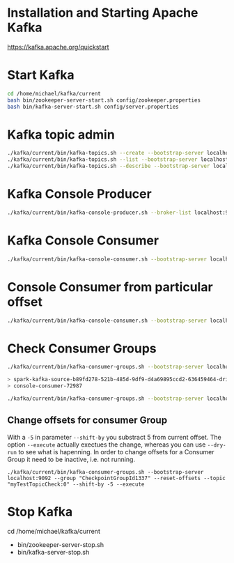 # Installation and Starting Apache Kafka
https://kafka.apache.org/quickstart


# Start Kafka
```bash
cd /home/michael/kafka/current
bash bin/zookeeper-server-start.sh config/zookeeper.properties
bash bin/kafka-server-start.sh config/server.properties
```

# Kafka topic admin
```bash
./kafka/current/bin/kafka-topics.sh --create --bootstrap-server localhost:9092 --replication-factor 1 --partitions 4 --topic myInputTopic
./kafka/current/bin/kafka-topics.sh --list --bootstrap-server localhost:9092
./kafka/current/bin/kafka-topics.sh --describe --bootstrap-server localhost:9092 --topic test
```

# Kafka Console Producer
```bash
./kafka/current/bin/kafka-console-producer.sh --broker-list localhost:9092 --topic myInputTopic --property "parse.key=true" --property "key.separator=:::"
```

# Kafka Console Consumer
```bash
./kafka/current/bin/kafka-console-consumer.sh --bootstrap-server localhost:9092 --topic myOutputTopic --from-beginning --property print.key=true --property print.value=true
```

# Console Consumer from particular offset
```bash
./kafka/current/bin/kafka-console-consumer.sh --bootstrap-server localhost:9092 --topic test --partition 0 --offset 1
```

# Check Consumer Groups
```bash
./kafka/current/bin/kafka-consumer-groups.sh --bootstrap-server localhost:9092 --list

> spark-kafka-source-b89fd278-521b-485d-9df9-d4a69895ccd2-636459464-driver-0
> console-consumer-72987

./kafka/current/bin/kafka-consumer-groups.sh --bootstrap-server localhost:9092 --describe --group "spark-kafka-source-b89fd278-521b-485d-9df9-d4a69895ccd2-636459464-driver-0"
```

## Change offsets for consumer Group
With a `-5` in parameter `--shift-by` you substract 5 from current offset. The option `--execute` actually exectues the change, whereas you can use `--dry-run` to see what is hapenning. In order to change offsets for a Consumer Group it need to be inactive, i.e. not running.
```shell
./kafka/current/bin/kafka-consumer-groups.sh --bootstrap-server localhost:9092 --group "CheckpointGroupId1337" --reset-offsets --topic "myTestTopicCheck:0" --shift-by -5 --execute
```


# Stop Kafka
cd /home/michael/kafka/current
* bin/zookeeper-server-stop.sh
* bin/kafka-server-stop.sh
